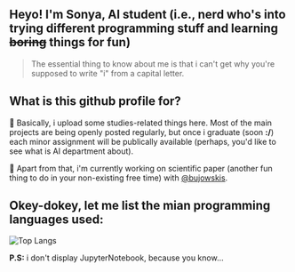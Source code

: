 ## Heyo! I'm Sonya, AI student (i.e., nerd who's into trying different programming stuff and learning ~~boring~~ things for fun)

> The essential thing to know about me is that i can't get why you're supposed to write "i" from a capital letter.

## What is this github profile for?

:turtle: Basically, i upload some studies-related things here. Most of the main projects are being openly posted regularly, but once i graduate (soon **:/**) each minor assignment will be publically available (perhaps, you'd like to see what is AI department about).

:turtle: Apart from that, i'm currently working on scientific paper (another fun thing to do in your non-existing free time) with [@bujowskis](https://github.com/bujowskis).

## Okey-dokey, let me list the mian programming languages used:

![Top Langs](https://github-readme-stats.vercel.app/api/top-langs/?username=allsuitablenamesarealreadytaken&hide=jupyter%20notebook&theme=tokyonight)

**P.S:** i don't display JupyterNotebook, because you know...




